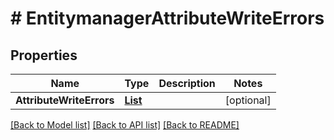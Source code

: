 # # EntitymanagerAttributeWriteErrors


## Properties 


Name | Type | Description | Notes
------------ | ------------- | ------------- | -------------
**AttributeWriteErrors**| [**List<EntitymanagerAttributeWriteError>**](EntitymanagerAttributeWriteError.md) |   | [optional]


[[Back to Model list]](../../README.md#models) [[Back to API list]](../../README.md#endpoints) [[Back to README]](../../README.md)

